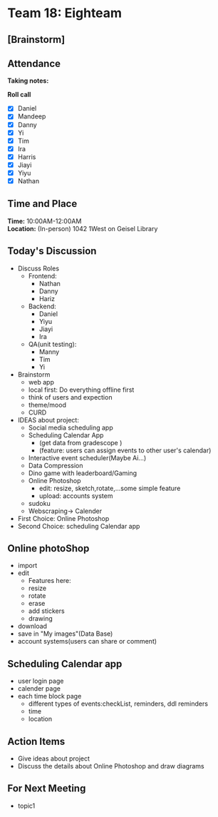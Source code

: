 # Team 18: Eighteam

## \[Brainstorm\]
  
## Attendance
**Taking notes:** <Yiyu>
  
**Roll call**
- [x] Daniel
- [x] Mandeep
- [x] Danny
- [x] Yi
- [x] Tim
- [x] Ira
- [x] Harris
- [x] Jiayi
- [x] Yiyu
- [x] Nathan
  
## Time and Place
**Time:** 10:00AM-12:00AM
<br/>
**Location:** (In-person) 1042 1West on Geisel Library 
  
## Today's Discussion
- Discuss Roles
  - Frontend:
    - Nathan
    - Danny
    - Hariz
  - Backend:
    - Daniel
    - Yiyu
    - Jiayi
    - Ira
  - QA(unit testing):
    - Manny
    - Tim
    - Yi
- Brainstorm
  - web app
  - local first: Do everything offline first
  - think of users and expection
  - theme/mood
  - CURD
- IDEAS about project:
  - Social media scheduling app
  - Scheduling Calendar App
      - (get data from gradescope )
      - (feature: users can assign events to other user's calendar)
  - Interactive event scheduler(Maybe Ai...)
  - Data Compression
  - Dino game with leaderboard/Gaming
  - Online Photoshop
    - edit: resize, sketch,rotate,...some simple feature
    - upload: accounts system 
  - sudoku
  - Webscraping-> Calender
- First Choice: Online Photoshop
- Second Choice: scheduling Calendar app
  
## Online photoShop
  - import
  - edit
    - Features here:
    - resize
    - rotate
    - erase 
    - add stickers 
    - drawing
  - download
  - save in "My images"(Data Base)
  - account systems(users can share or comment)
## Scheduling Calendar app
  - user login page
  - calender page
  - each time block page
    - different types of events:checkList, reminders, ddl reminders
    - time
    - location
  
## Action Items
- Give ideas about project
- Discuss the details about Online Photoshop and draw diagrams 
 
## For Next Meeting
- topic1

